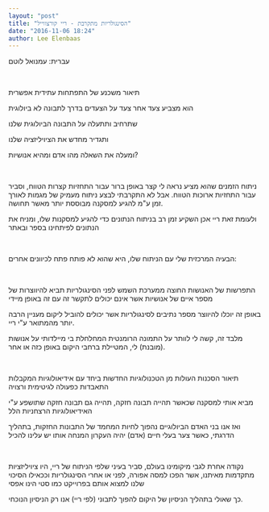 ```yaml
---
layout: "post"
title: "הסינגולריות מתקרבת - ריי קורצווייל"
date: "2016-11-06 18:24"
author: Lee Elenbaas
---
```


עברית: עמנואל לוטם

<br>

תיאור משכנע של התפתחות עתידית אפשרית

הוא מצביע צעד אחר צעד על הצעדים בדרך לתבונה לא ביולוגית

שתרחיב ותתעלה על התבונה הביולוגית שלנו

ותגדיר מחדש את הציויליזציה שלנו

ומעלה את השאלה מהו אדם ומהיא אנושיות?

<br>

ניתוח הזמנים שהוא מציע נראה לי קצר באופן ברור עבור התחזיות קצרות הטווח, וסביר
עבור התחזיות ארוכות הטווח. אבל לא התקרבתי לבצע ניתוח מעמיק של מגמות לאורך זמן ע"מ להגיע למסקנה מבוססת יותר מאשר תחושה.

ולעומת זאת ריי אכן השקיע זמן רב בניתוח הנתונים כדי להגיע למסקנות שלו, ומניח את הנתונים לפיתחינו בספר ובאתר

<br>

הבעיה המרכזית שלי עם הניתוח שלו, היא שהוא לא פותח פתח לכיוונים אחרים:

<br>

התפרשות של האנושות החוצה ממערכת השמש לפני הסינגולריות
תביא להיווצרות של מספר איים של אנושיות אשר אינם יכולים לתקשר זה עם זה באופן מיידי

באופן זה יוכלו להיווצר מספר נתיבים לסינגולריות אשר יכולים להוביל ליקום מעניין הרבה יותר מהמתואר ע"י ריי.

מלבד זה, קשה לי לוותר על התמונה הרומנטית המחלחלת בי מיילדותי על אנושות (מובנת) לי, המטיילת ברחבי היקום באופן כזה או אחר.

<br>

תיאור הסכנות העולות מן הטכנולוגיות החדשות
ביחד עם אידיאולוגיות המקבלות התאבדות כפעולה לגיטימית ורצויה

מביא אותי למסקנה שכאשר תהייה תבונה חזקה, תהייה גם תבונה חזקה שתושפע ע"י האידיאולוגיות הרצחניות הלל

ואז אנו בני האדם הביולוגיים נהפוך לחיות המחמד של התבונות החזקות, בתהליך הדרגתי, כאשר צער בעלי חיים (אדם) יהיה העקרון המנחה אותו יש עלינו להכיל

<br>

נקודה אחרת לגבי מיקומינו בעולם, סביר בעיני שלפי הניתוח של ריי, היו ציויליזציות מתקדמות מאיתנו, אשר הפכו למסה אפורה, לפני או אחרי הסינגולריות
וככאילו הסיכוי שלנו למצוא אותם בפרוייקט כמו סטי הינו אפסי

כך שאולי בתהליך הניסיון של היקום להפוך לתבוני (לפי ריי) אנו רק הניסיון הנוכחי.

